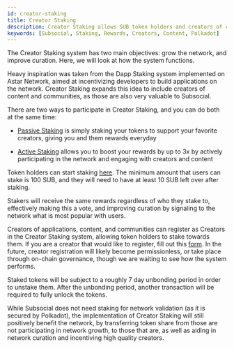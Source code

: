 ```yaml
---
id: creator-staking
title: Creator Staking
description: Creator Staking allows SUB token holders and creators of content, communities, and applications, to earn rewards for helping to grow the Subsocial network.
keywords: [Subsocial, Staking, Rewards, Creators, Content, Polkadot]
---
```


The Creator Staking system has two main objectives: grow the network, and improve curation. Here, we will look at how the system functions.

Heavy inspiration was taken from the Dapp Staking system implemented on Astar Network, 
aimed at incentivizing developers to build applications on the network.
Creator Staking expands this idea to include creators of content and communities, as those are also very valuable to Subsocial.

There are two ways to participate in Creator Staking, and you can do both at the same time:

- [Passive Staking](https://docs.subsocial.network/docs/basics/creatorstaking/passive-staking) is simply staking your tokens to support your
favorite creators, giving you and them rewards everyday

- [Active Staking](https://docs.subsocial.network/docs/basics/creatorstaking/active-staking) allows you to boost your rewards by up to 3x by actively
participating in the network and engaging with creators and content

Token holders can start staking [here](https://sub.id/creators). 
The minimum amount that users can stake is 100 SUB, and they will need to have at least 10 SUB left over after staking.
 
Stakers will receive the same rewards regardless of who they stake to, effectively making this a vote, 
and improving curation by signaling to the network what is most popular with users.

Creators of applications, content, and communities can register as Creators in the Creator Staking system, allowing token holders to stake towards them. 
If you are a creator that would like to register, fill out this [form](https://forms.gle/aneosvJP1ntJ9Zrh6). In the future, 
creator registration will likely become permissionless, or take place through on-chain governance, though we are waiting to see how the system performs.

Staked tokens will be subject to a roughly 7 day unbonding period in order to unstake them. 
After the unbonding period, another transaction will be required to fully unlock the tokens.

While Subsocial does not need staking for network validation (as it is secured by Polkadot), the implementation of Creator Staking will still positively benefit the network, 
by transferring token share from those are not participating in network growth, 
to those that are, as well as aiding in network curation and incentiving high quality creators.

